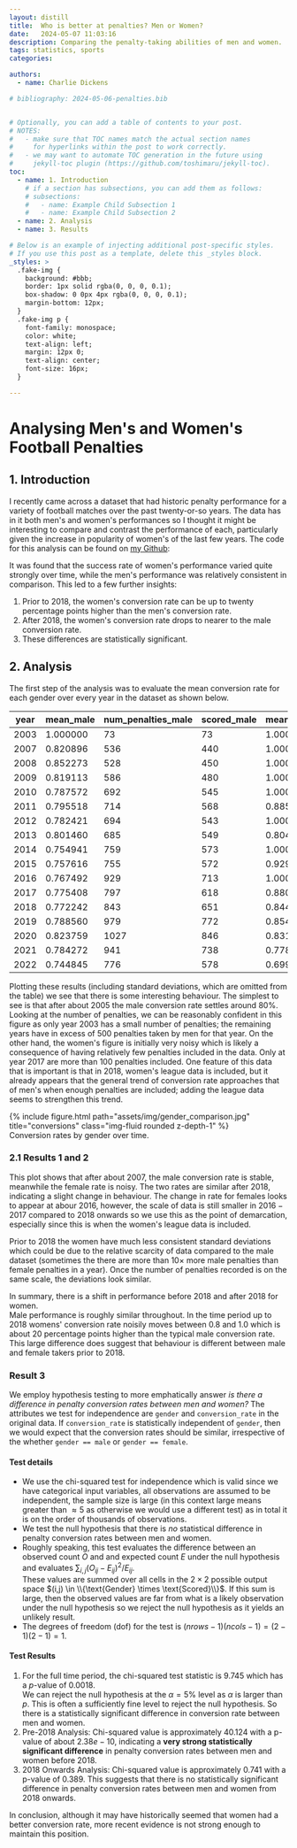 ```yaml
---
layout: distill
title:  Who is better at penalties? Men or Women?
date:   2024-05-07 11:03:16
description: Comparing the penalty-taking abilities of men and women.
tags: statistics, sports
categories: 

authors:
  - name: Charlie Dickens

# bibliography: 2024-05-06-penalties.bib


# Optionally, you can add a table of contents to your post.
# NOTES:
#   - make sure that TOC names match the actual section names
#     for hyperlinks within the post to work correctly.
#   - we may want to automate TOC generation in the future using
#     jekyll-toc plugin (https://github.com/toshimaru/jekyll-toc).
toc:
  - name: 1. Introduction
    # if a section has subsections, you can add them as follows:
    # subsections:
    #   - name: Example Child Subsection 1
    #   - name: Example Child Subsection 2
  - name: 2. Analysis
  - name: 3. Results

# Below is an example of injecting additional post-specific styles.
# If you use this post as a template, delete this _styles block.
_styles: >
  .fake-img {
    background: #bbb;
    border: 1px solid rgba(0, 0, 0, 0.1);
    box-shadow: 0 0px 4px rgba(0, 0, 0, 0.1);
    margin-bottom: 12px;
  }
  .fake-img p {
    font-family: monospace;
    color: white;
    text-align: left;
    margin: 12px 0;
    text-align: center;
    font-size: 16px;
  }

---
```


# Analysing Men's and Women's Football Penalties

## 1. Introduction

I recently came across a dataset that had historic penalty performance for a variety of football matches over the past twenty-or-so years.
The data has in it both men's and women's performances so I thought it might be interesting to compare and contrast the 
performance of each, particularly given the increase in popularity of women's of the last few years.
The code for this analysis can be found on [my Github](https://github.com/c-dickens/my-demos/blob/main/notebooks/penalties_men_vs_women.ipynb):

It was found that the success rate of women's performance varied quite strongly over time, while the men's performance was relatively consistent in comparison.
This led to a few further insights:
1. Prior to 2018, the women's conversion rate can be up to twenty percentage points higher than the men's conversion rate.
2. After 2018, the women's conversion rate drops to nearer to the male conversion rate.
3. These differences are statistically significant.

## 2. Analysis
The first step of the analysis was to evaluate the mean conversion rate for each gender over every year in the dataset as shown below.

| year | mean_male | num_penalties_male | scored_male | mean_female | num_penalties_female | scored_female |
|------|-----------|--------------------|-------------|-------------|----------------------|---------------|
| 2003 | 1.000000  | 73                 | 73          | 1.000000    | 8                    | 8             |
| 2007 | 0.820896  | 536                | 440         | 1.000000    | 7                    | 7             |
| 2008 | 0.852273  | 528                | 450         | 1.000000    | 7                    | 7             |
| 2009 | 0.819113  | 586                | 480         | 1.000000    | 12                   | 12            |
| 2010 | 0.787572  | 692                | 545         | 1.000000    | 18                   | 18            |
| 2011 | 0.795518  | 714                | 568         | 0.885714    | 70                   | 62            |
| 2012 | 0.782421  | 694                | 543         | 1.000000    | 40                   | 40            |
| 2013 | 0.801460  | 685                | 549         | 0.804348    | 46                   | 37            |
| 2014 | 0.754941  | 759                | 573         | 1.000000    | 19                   | 19            |
| 2015 | 0.757616  | 755                | 572         | 0.929577    | 71                   | 66            |
| 2016 | 0.767492  | 929                | 713         | 1.000000    | 51                   | 51            |
| 2017 | 0.775408  | 797                | 618         | 0.880000    | 125                  | 110           |
| 2018 | 0.772242  | 843                | 651         | 0.844660    | 206                  | 174           |
| 2019 | 0.788560  | 979                | 772         | 0.854839    | 310                  | 265           |
| 2020 | 0.823759  | 1027               | 846         | 0.831169    | 231                  | 192           |
| 2021 | 0.784272  | 941                | 738         | 0.778443    | 334                  | 260           |
| 2022 | 0.744845  | 776                | 578         | 0.699029    | 309                  | 216           |

Plotting these results (including standard deviations, which are omitted from the table) we see that 
there is some interesting behaviour.
The simplest to see is that after about $2005$ the male conversion rate settles around $80\%$.
Looking at the number of penalties, we can be reasonably confident in this figure as only year $2003$
has a small number of penalties; the remaining years have in excess of $500$ penalties taken 
by men for that year.
On the other hand, the women's figure is initially very noisy which is likely a consequence of 
having relatively few penalties included in the data.
Only at year $2017$ are more than $100$ penalties included.
One feature of this data that is important is that in $2018$, women's league data is included, but 
it already appears that the general trend of conversion rate approaches that of men's when enough 
penalties are included; adding the league data seems to strengthen this trend.


<div class="row">
    <div class="col-sm mt-3 mt-md-0">
        {% include figure.html path="assets/img/gender_comparison.jpg" title="conversions" class="img-fluid rounded z-depth-1" %}
    </div>
</div>
<div class="caption">
    Conversion rates by gender over time.
</div>

### 2.1 Results 1 and 2

This plot shows that after about $2007$, the male conversion rate is stable, meanwhile the female rate is noisy.
The two rates are similar after $2018$, indicating a slight change in behaviour.
The change in rate for females looks to appear at abour $2016$, however, the scale of data is still smaller in $2016-2017$ compared to $2018$ onwards so we use this as the point of demarcation, especially since this is when the women's league data is included.

Prior to $2018$ the women have much less consistent standard deviations which could be due to the relative scarcity of data compared to the male dataset (sometimes the there are more than $10\times$ more male penalties than female penalties in a year).  Once the number of penalties recorded is on the same scale, the deviations look similar.

In summary, there is a shift in performance before $2018$ and after $2018$ for women.  
Male performance is roughly similar throughout.
In the time period up to $2018$ womens' conversion rate noisily moves between $0.8$ and $1.0$ which is about $20$ percentage points higher than the typical
male conversion rate.  
This large difference does suggest that behaviour is different between male and female takers prior to $2018$.


### Result 3

We employ hypothesis testing to more emphatically answer _is there a difference in penalty conversion rates between men and women?_
The attributes we test for independence are `gender` and `conversion_rate` in the original data.
If `conversion_rate` is statistically independent of `gender`, then we would expect that the conversion rates should be similar, irrespective of the whether `gender == male` or `gender == female`.

#### Test details
- We use the chi-squared test for independence which is valid since we have categorical input variables, all observations are assumed to be independent, the sample size is large (in this context large means greater than $\approx 5$ as otherwise we would use a different test) as in total it is on the order of thousands of observations.
- We test the null hypothesis that there is *no* statistical difference in penalty conversion rates between men and women.
- Roughly speaking, this test evaluates the difference between an observed count $O$ and and expected count $E$ under the null hypothesis and evaluates 
$\sum_{i,j}(O_{ij}-E_{ij})^2/E_{ij}$.  
These values are summed over all cells in the $2 \times 2$ possible output space 
$(i,j) \in \\{\text{Gender} \times \text{Scored}\\}$.  If this sum is large, then the observed values are far from what is a likely observation under the null hypothesis so we reject the null hypothesis as it yields an unlikely result.
- The degrees of freedom (dof) for the test is $(nrows - 1)(ncols-1) = (2-1)(2-1) = 1$.

#### Test Results

1. For the full time period, the chi-squared test statistic is $9.745$ which has a $p$-value of $0.0018$.  
We can reject the null hypothesis at the $\alpha = 5\%$ level as $\alpha$ is larger than $p$.  This is often a sufficiently fine level to reject the null hypothesis.  So there is a statistically significant difference in conversion rate between men and women.
2. Pre-2018 Analysis: Chi-squared value is approximately 40.124 with a p-value of about $2.38e-10$, indicating a **very strong statistically significant difference** in penalty conversion rates between men and women before 2018.
3. 2018 Onwards Analysis: Chi-squared value is approximately 0.741 with a p-value of $0.389$. This suggests that there is no statistically significant difference in penalty conversion rates between men and women from 2018 onwards.

In conclusion, although it may have historically seemed that women had a better conversion rate, more recent evidence is not strong enough to maintain this position. 











